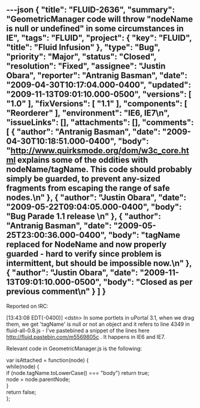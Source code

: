 ---json
{
  "title": "FLUID-2636",
  "summary": "GeometricManager code will throw \"nodeName is null or undefined\" in some circumstances in IE",
  "tags": "FLUID",
  "project": {
    "key": "FLUID",
    "title": "Fluid Infusion"
  },
  "type": "Bug",
  "priority": "Major",
  "status": "Closed",
  "resolution": "Fixed",
  "assignee": "Justin Obara",
  "reporter": "Antranig Basman",
  "date": "2009-04-30T10:17:04.000-0400",
  "updated": "2009-11-13T09:01:10.000-0500",
  "versions": [
    "1.0"
  ],
  "fixVersions": [
    "1.1"
  ],
  "components": [
    "Reorderer"
  ],
  "environment": "IE6, IE7\n",
  "issueLinks": [],
  "attachments": [],
  "comments": [
    {
      "author": "Antranig Basman",
      "date": "2009-04-30T10:18:51.000-0400",
      "body": "<http://www.quirksmode.org/dom/w3c_core.html> explains some of the oddities with nodeName/tagName. This code should probably simply be guarded, to prevent any-sized fragments from escaping the range of safe nodes.\n"
    },
    {
      "author": "Justin Obara",
      "date": "2009-05-22T09:04:05.000-0400",
      "body": "Bug Parade 1.1 release&#x20;\n"
    },
    {
      "author": "Antranig Basman",
      "date": "2009-05-25T23:00:36.000-0400",
      "body": "tagName replaced for NodeName and now properly guarded - hard to verify since problem is intermittent, but should be impossible now.\n"
    },
    {
      "author": "Justin Obara",
      "date": "2009-11-13T09:01:10.000-0500",
      "body": "Closed as per previous comment\n"
    }
  ]
}
---
Reported on IRC:

\[13:43:08 EDT(-0400)] \<dstn> In some portlets in uPortal 3.1, when we drag them, we get 'tagName' is null or not an object and it refers to line 4349 in fluid-all-0.8.js - I've pastebined a snippet of the lines here <http://fluid.pastebin.com/m5569805c> . It happens in IE6 and IE7.

Relevant code in GeometricManager.js is the following:

var isAttached = function(node) {\
while(node) {\
if (node.tagName.toLowerCase() === "body") return true;\
node = node.parentNode;\
}\
return false;\
};

        